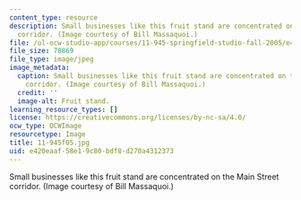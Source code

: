 ```yaml
---
content_type: resource
description: Small businesses like this fruit stand are concentrated on the Main Street
  corridor. (Image courtesy of Bill Massaquoi.)
file: /ol-ocw-studio-app/courses/11-945-springfield-studio-fall-2005/e420eaaf58e19c80bdf8d270a4312373_11-945f05.jpg
file_size: 70869
file_type: image/jpeg
image_metadata:
  caption: Small businesses like this fruit stand are concentrated on the Main Street
    corridor. (Image courtesy of Bill Massaquoi.)
  credit: ''
  image-alt: Fruit stand.
learning_resource_types: []
license: https://creativecommons.org/licenses/by-nc-sa/4.0/
ocw_type: OCWImage
resourcetype: Image
title: 11-945f05.jpg
uid: e420eaaf-58e1-9c80-bdf8-d270a4312373
---
```

Small businesses like this fruit stand are concentrated on the Main Street corridor. (Image courtesy of Bill Massaquoi.)